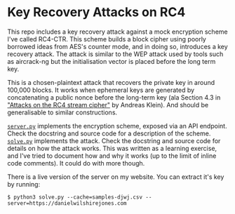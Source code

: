# Key Recovery Attacks on RC4
This repo includes a key recovery attack against a mock encryption scheme I've called RC4-CTR. This scheme builds a block cipher using poorly borrowed ideas from AES's counter mode, and in doing so, introduces a key recovery attack. The attack is similar to the WEP attack used by tools such as aircrack-ng but the initialisation vector is placed before the long term key.

This is a chosen-plaintext attack that recovers the private key in around 100,000 blocks. It works when ephemeral keys are generated by concatenating a public nonce before the long-term key (ala Section 4.3 in ["Attacks on the RC4 stream cipher"](https://engineering.purdue.edu/ece404/Resources/AndreasKlein.pdf) by Andreas Klein). And should be generalisable to similar constructions. 

[`server.py`](./server.py) implements the encryption scheme, exposed via an API endpoint. Check the docstring and source code for a description of the scheme. [`solve.py`](./solve.py) implements the attack. Check the docstring and source code for details on how the attack works. This was written as a learning exercise, and I've tried to document how and why it works (up to the limit of inline code comments). It could do with more though.

There is a live version of the server on my website. You can extract it's key by running:
```
$ python3 solve.py --cache=samples-djwj.csv --server=https://danielwilshirejones.com
```
